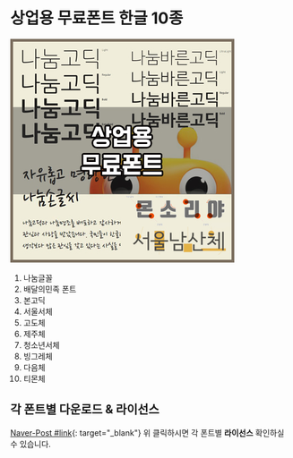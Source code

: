 # 상업용 무료폰트 한글 10종  

![썸네일](/images/400x400.jpg) 

1. 나눔글꼴  
2. 배달의민족 폰트
3. 본고딕
4. 서울서체
5. 고도체
6. 제주체
7. 청소년서체
8. 빙그레체
9. 다음체
10. 티몬체

## 각 폰트별 다운로드 & 라이선스

[Naver-Post #link](https://post.naver.com/viewer/postView.nhn?volumeNo=16277816){: target="_blank"}
위 클릭하시면 각 폰트별 **라이선스** 확인하실 수 있습니다.
